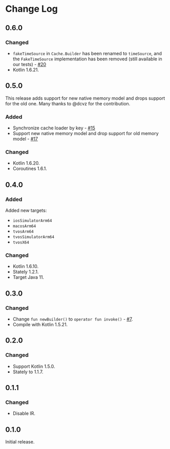 # Change Log

## 0.6.0

### Changed

- `fakeTimeSource` in `Cache.Builder` has been renamed to `timeSource`, and the `FakeTimeSource` implementation has been removed (still available in our tests) - [#20](https://github.com/ReactiveCircus/cache4k/pull/20)
- Kotlin 1.6.21.

## 0.5.0

This release adds support for new native memory model and drops support for the old one. Many thanks to @dcvz for the contribution. 

### Added
- Synchronize cache loader by key - [#15](https://github.com/ReactiveCircus/cache4k/pull/15)
- Support new native memory model and drop support for old memory model - [#17](https://github.com/ReactiveCircus/cache4k/pull/17)

### Changed

- Kotlin 1.6.20.
- Coroutines 1.6.1.

## 0.4.0

### Added

Added new targets:
- `iosSimulatorArm64`
- `macosArm64`
- `tvosArm64` 
- `tvosSimulatorArm64`
- `tvosX64`

### Changed

- Kotlin 1.6.10.
- Stately 1.2.1.
- Target Java 11.

## 0.3.0

### Changed

- Change `fun newBuilder()` to `operator fun invoke()` - [#7](https://github.com/ReactiveCircus/cache4k/pull/7).
- Compile with Kotlin 1.5.21.

## 0.2.0

### Changed

- Support Kotlin 1.5.0.
- Stately to 1.1.7.

## 0.1.1

### Changed

- Disable IR.

## 0.1.0

Initial release.
